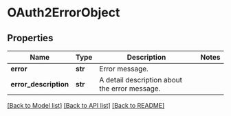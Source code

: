 # OAuth2ErrorObject

## Properties
Name | Type | Description | Notes
------------ | ------------- | ------------- | -------------
**error** | **str** | Error message. | 
**error_description** | **str** | A detail description about the error message.  | 

[[Back to Model list]](../README.md#documentation-for-models) [[Back to API list]](../README.md#documentation-for-api-endpoints) [[Back to README]](../README.md)


